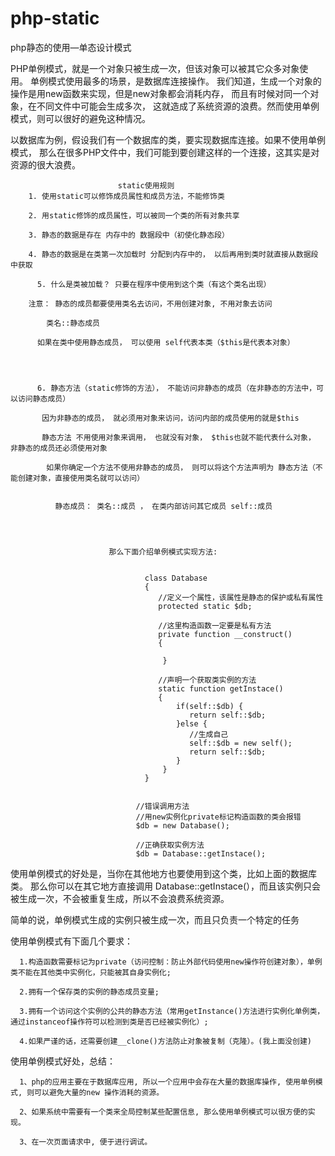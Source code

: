 # php-static
php静态的使用—单态设计模式
 
PHP单例模式，就是一个对象只被生成一次，但该对象可以被其它众多对象使用。
单例模式使用最多的场景，是数据库连接操作。
我们知道，生成一个对象的操作是用new函数来实现，但是new对象都会消耗内存，
而且有时候对同一个对象，在不同文件中可能会生成多次，
这就造成了系统资源的浪费。然而使用单例模式，则可以很好的避免这种情况。

以数据库为例，假设我们有一个数据库的类，要实现数据库连接。如果不使用单例模式，
那么在很多PHP文件中，我们可能到要创建这样的一个连接，这其实是对资源的很大浪费。


                        	static使用规则
  		1. 使用static可以修饰成员属性和成员方法，不能修饰类
 
  		2. 用static修饰的成员属性，可以被同一个类的所有对象共享
 		
  		3. 静态的数据是存在 内存中的 数据段中（初使化静态段）
 
 	  	4. 静态的数据是在类第一次加载时 分配到内存中的， 以后再用到类时就直接从数据段中获取
 
 		  5. 什么是类被加载？ 只要在程序中使用到这个类（有这个类名出现）

    	注意： 静态的成员都要使用类名去访问，不用创建对象, 不用对象去访问
 			
 			类名::静态成员
 
 		  如果在类中使用静态成员， 可以使用 self代表本类（$this是代表本对象）
 
  		
 
 
 		  6. 静态方法（static修饰的方法）， 不能访问非静态的成员（在非静态的方法中，可以访问静态成员）
 
 		   因为非静态的成员， 就必须用对象来访问，访问内部的成员使用的就是$this
 
 		   静态方法 不用使用对象来调用， 也就没有对象， $this也就不能代表什么对象， 非静态的成员还必须使用对象
 
 	    	如果你确定一个方法不使用非静态的成员， 则可以将这个方法声明为 静态方法（不能创建对象，直接使用类名就可以访问）		
 			
 
 			  静态成员： 类名::成员 ， 在类内部访问其它成员 self::成员
 
 

   
                          那么下面介绍单例模式实现方法:
       

                                  class Database
                                  {
                                     //定义一个属性，该属性是静态的保护或私有属性
                                     protected static $db;

                                     //这里构造函数一定要是私有方法
                                     private function __construct()
                                     {  

                                      }

                                     //声明一个获取类实例的方法
                                     static function getInstace()
                                     {  
                                         if(self::$db) {
                                            return self::$db;
                                         }else {
                                            //生成自己
                                            self::$db = new self();
                                            return self::$db;
                                         }  
                                      }
                                  }


                                //错误调用方法
                                //用new实例化private标记构造函数的类会报错
                                $db = new Database();

                                //正确获取实例方法
                                $db = Database::getInstace();
       
       
       
 使用单例模式的好处是，当你在其他地方也要使用到这个类，比如上面的数据库类。
 那么你可以在其它地方直接调用 Database::getInstace(），而且该实例只会被生成一次，不会被重复生成，所以不会浪费系统资源。

  简单的说，单例模式生成的实例只被生成一次，而且只负责一个特定的任务       
       
    
使用单例模式有下面几个要求：

      1.构造函数需要标记为private（访问控制：防止外部代码使用new操作符创建对象），单例类不能在其他类中实例化，只能被其自身实例化;

      2.拥有一个保存类的实例的静态成员变量;

      3.拥有一个访问这个实例的公共的静态方法（常用getInstance()方法进行实例化单例类，通过instanceof操作符可以检测到类是否已经被实例化）;

      4.如果严谨的话，还需要创建__clone()方法防止对象被复制（克隆）。(我上面没创建)

使用单例模式好处，总结：

      1、php的应用主要在于数据库应用, 所以一个应用中会存在大量的数据库操作, 使用单例模式, 则可以避免大量的new 操作消耗的资源。

      2、如果系统中需要有一个类来全局控制某些配置信息, 那么使用单例模式可以很方便的实现。

      3、在一次页面请求中, 便于进行调试。    

       
       
       
       
       
       
       
       
       
       
       
       
       
       
       
       
       
